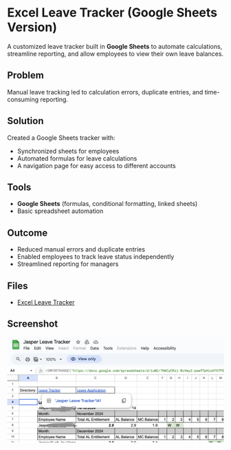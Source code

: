 # Excel Leave Tracker (Google Sheets Version)

A customized leave tracker built in **Google Sheets** to automate calculations, streamline reporting, and allow employees to view their own leave balances.

## Problem
Manual leave tracking led to calculation errors, duplicate entries, and time-consuming reporting.

## Solution
Created a Google Sheets tracker with:
- Synchronized sheets for employees
- Automated formulas for leave calculations
- A navigation page for easy access to different accounts

## Tools
- **Google Sheets** (formulas, conditional formatting, linked sheets)
- Basic spreadsheet automation

## Outcome
- Reduced manual errors and duplicate entries
- Enabled employees to track leave status independently
- Streamlined reporting for managers

## Files
- [Excel Leave Tracker](https://docs.google.com/spreadsheets/d/1ZZJeajul9dkDAvFxreRVMuxRSyuhXj9G/edit?gid=943798988#gid=943798988)

## Screenshot
![Excel Leave Tracker](Screenshot_Excel_Leave_Tracker.png)

